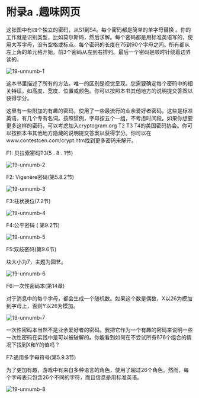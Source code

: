 # 附录a .趣味网页

这张图中有四个独立的密码，从S1到S4。每个密码都是简单的单字母替换 。你的工作就是识别类型，比如莫尔斯码，然后求解。每个密码都是用标准英语写的，使用大写字母，没有空格或标点。每个密码的长度在75到90个字母之间。所有都从左上角的单元格开始。前3个密码从左到右排列。最后一个密码是顺时针绕着边界读的。

![19-unnumb-1](Images/19-unnumb-1.png)

这本书里描述了所有的方法。唯一的区别是视觉呈现。您需要确定每个密码中的相关特征，如高度、宽度、位置或颜色。你可以按照本书其他地方的说明提交答案以获得学分。

这里有一些附加的有趣的密码，使用了一些最流行的业余爱好者密码。这些是标准英语，有几个专有名词。按照惯例，字母按五个一组，不考虑时间段。如果你想要更多这样的密码，可以考虑加入cryptogram.org T2 T3 T4的美国密码协会。你可以按照本书其他地方隐藏的说明提交答案以获得学分。你可以在www.contestcen.com/crypt.htm找到更多密码来解开。

F1: 贝拉索密码T3(5 . 8 . 1节)

![19-unnumb-2](Images/19-unnumb-2.png)

F2: Vigenère密码(第5.8.2节)

![19-unnumb-3](Images/19-unnumb-3.png)

F3:柱状换位(7.2节)

![19-unnumb-4](Images/19-unnumb-4.png)

F4:公平密码 ( 第9.2节)

![19-unnumb-5](Images/19-unnumb-5.png)

F5:双歧密码(第9.6节)

块大小为7，主题为园艺。

![19-unnumb-6](Images/19-unnumb-6.png)

F6:一次性密码本(第14章)

对于消息中的每个字母，都会生成一个随机数。如果这个数是偶数，X以26为模加到字母上，否则Y以26为模加。

![19-unnumb-7](Images/19-unnumb-7.png)

一次性密码本当然不是业余爱好者的密码。我把它作为一个有趣的密码来说明一些一次性密码在实践中是可以被破解的。你能看到如何在不尝试所有676个组合的情况下找到X和Y的值吗？

F7:通用多字母符号(第5.9.3节)

为了更加有趣，游戏中有来自多种语言的角色，使用了超过26个角色。然而，每个字母表只包含26个不同的字符，而且信息是用标准英语。

![19-unnumb-8](Images/19-unnumb-8.png)